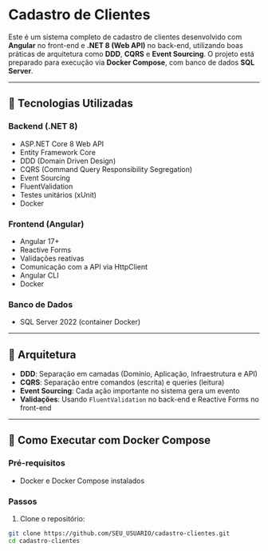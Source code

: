 # Cadastro de Clientes

Este é um sistema completo de cadastro de clientes desenvolvido com **Angular** no front-end e **.NET 8 (Web API)** no back-end, utilizando boas práticas de arquitetura como **DDD**, **CQRS** e **Event Sourcing**. O projeto está preparado para execução via **Docker Compose**, com banco de dados **SQL Server**.

---

## 🚀 Tecnologias Utilizadas

### Backend (.NET 8)
- ASP.NET Core 8 Web API
- Entity Framework Core
- DDD (Domain Driven Design)
- CQRS (Command Query Responsibility Segregation)
- Event Sourcing
- FluentValidation
- Testes unitários (xUnit)
- Docker

### Frontend (Angular)
- Angular 17+
- Reactive Forms
- Validações reativas
- Comunicação com a API via HttpClient
- Angular CLI
- Docker

### Banco de Dados
- SQL Server 2022 (container Docker)

---

## 🧱 Arquitetura

- **DDD**: Separação em camadas (Domínio, Aplicação, Infraestrutura e API)
- **CQRS**: Separação entre comandos (escrita) e queries (leitura)
- **Event Sourcing**: Cada ação importante no sistema gera um evento
- **Validações**: Usando `FluentValidation` no back-end e Reactive Forms no front-end

---

## 🐳 Como Executar com Docker Compose

### Pré-requisitos
- Docker e Docker Compose instalados

### Passos

1. Clone o repositório:

```bash
git clone https://github.com/SEU_USUARIO/cadastro-clientes.git
cd cadastro-clientes

